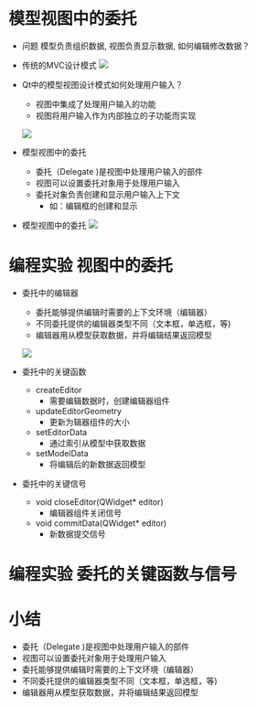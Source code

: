 # 模型视图中的委托
- 问题
    模型负责组织数据, 视图负责显示数据, 如何编辑修改数据？

- 传统的MVC设计模式
    ![](_v_images_/.png)

- Qt中的模型视图设计模式如何处理用户输入？
    - 视图中集成了处理用户输入的功能
    - 视图将用户输入作为内部独立的子功能而实现

    ![](_v_images_/.png)

- 模型视图中的委托
    - 委托（Delegate )是视图中处理用户输入的部件
    - 视图可以设置委托对象用于处理用户输入
    - 委托对象负责创建和显示用户输入上下文
        - 如：编辑框的创建和显示

- 模型视图中的委托
    ![](_v_images_/.png)

# 编程实验 视图中的委托

- 委托中的编辑器
    - 委托能够提供编辑时需要的上下文环境（编辑器）
    - 不同委托提供的编辑器类型不同（文本框，单选框，等)
    - 编辑器用从模型获取数据，并将编辑结果返回模型

    ![](_v_images_/.png)

- 委托中的关键函数
    - createEditor
        - 需要编辑数据时，创建编辑器组件
    - updateEditorGeometry
        - 更新为辑器组件的大小
    - setEditorData
        - 通过索引从模型中获取数据
    - setModelData
        - 将编辑后的新数据返回模型

- 委托中的关键信号
    - void closeEditor(QWidget* editor)
        - 编辑器组件关闭信号
    - void commitData(QWidget* editor)
        - 新数据提交信号

# 编程实验 委托的关键函数与信号

# 小结
- 委托（Delegate )是视图中处理用户输入的部件
- 视图可以设置委托对象用于处理用户输入
- 委托能够提供编辑时需要的上下文环境（编辑器）
- 不同委托提供的编辑器类型不同（文本框，单选框，等)
- 编辑器用从模型获取数据，并将编辑结果返回模型
